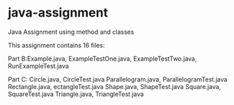 # java-assignment
Java Assignment using method and classes

This assignment contains 16 files:

Part B:Example.java, ExampleTestOne.java, ExampleTestTwo.java, RunExampleTest.java

Part C:
Circle.java, CircleTest.java
Parallelogram.java, ParallelogramTest.java
Rectangle.java, ectangleTest.java
Shape.java, ShapeTest.java
Square.java, SquareTest.java
Triangle.java, TriangleTest.java



